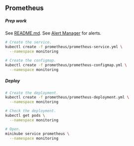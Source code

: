 ## Prometheus

##### Prep work

See [README.md](../README.md).
See [Alert Manager](../alertmanager/README.md) for alerts.

```bash
# Create the service.
kubectl create -f prometheus/prometheus-service.yml \
  --namespace monitoring

# Create the configmap.
kubectl create -f prometheus/prometheus-configmap.yml \
  --namespace monitoring
```

##### Deploy

```bash
# Create the deployment.
kubectl create -f prometheus/prometheus-deployment.yml \
  --namespace monitoring

# Check the deployment.
kubectl get pods \
  --namespace monitoring

# Open.
minikube service prometheus \
  --namespace monitoring
```
